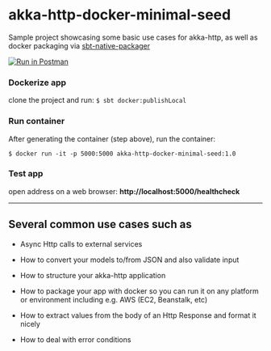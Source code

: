 # akka-http-docker-minimal-seed

Sample project showcasing some basic use cases for akka-http, as well as docker packaging via [sbt-native-packager](https://github.com/sbt/sbt-native-packager)

[![Run in Postman](https://run.pstmn.io/button.svg)](https://app.getpostman.com/run-collection/34021b48a56eb5ffe000)

### Dockerize app

clone the project and run: `$ sbt docker:publishLocal`

### Run container

After generating the container (step above), run the container:

`$ docker run -it -p 5000:5000 akka-http-docker-minimal-seed:1.0`

### Test app

open address on a web browser: **http://localhost:5000/healthcheck**

-----

## Several common use cases such as

- Async Http calls to external services

- How to convert your models to/from JSON and also validate input

- How to structure your akka-http application

- How to package your app with docker so you can run it on any platform or environment including e.g. AWS (EC2, Beanstalk, etc)

- How to extract values from the body of an Http Response and format it nicely

- How to deal with error conditions